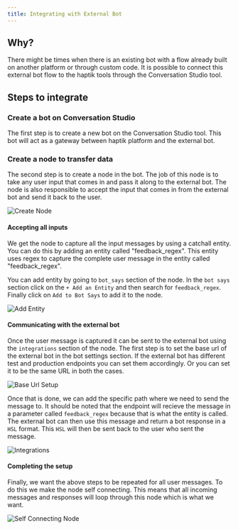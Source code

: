 ```yaml
---
title: Integrating with External Bot
---
```


## Why?
There might be times when there is an existing bot with a flow already built on another platform or through custom code. It is possible to connect this external bot flow to the haptik tools through the Conversation Studio tool.

## Steps to integrate

### Create a bot on Conversation Studio
The first step is to create a new bot on the Conversation Studio tool. This bot will act as a gateway between haptik platform and the external bot.

### Create a node to transfer data
The second step is to create a node in the bot. The job of this node is to take any user input that comes in and pass it along to the external bot. The node is also responsible to accept the input that comes in from the external bot and send it back to the user.

![Create Node](assets/integrating_external_bot_node.gif)

#### Accepting all inputs
We get the node to capture all the input messages by using a catchall entity. You can do this by adding an entity called "feedback_regex". This entity uses regex to capture the complete user message in the entity called "feedback_regex". 

You can add entity by going to `bot_says` section of the node. In the `bot says` section click on the `+ Add an Entity` and then search for `feedback_regex`. Finally click on `Add to Bot Says` to add it to the node.

![Add Entity](assets/integrating_external_bot_regex.gif)

#### Communicating with the external bot
Once the user message is captured it can be sent to the external bot using the `integrations` section of the node. The first step is to set the base url of the external bot in the bot settings section. If the external bot has different test and production endpoints you can set them accordingly. Or you can set it to be the same URL in both the cases.

![Base Url Setup](assets/integrating_external_bot_base_url.gif)

Once that is done, we can add the specific path where we need to send the message to. It should be noted that the endpoint will recieve the message in a parameter called `feedback_regex` because that is what the entity is called. The external bot can then use this message and return a bot response in a `HSL` format. This `HSL` will then be sent back to the user who sent the message.

![Integrations](assets/integrating_external_bot_integration.gif)


#### Completing the setup
Finally, we want the above steps to be repeated for all user messages. To do this we make the node self connecting. This means that all incoming messages and responses will loop through this node which is what we want.

![Self Connecting Node](assets/integrating_external_bot_self_connection.gif)
